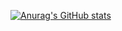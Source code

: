 [![Anurag's GitHub stats](https://github-readme-stats.vercel.app/api?username=KinoKiru&show_icons=true&theme=dracula)](https://github.com/KinoKiru/github-readme-stats)
